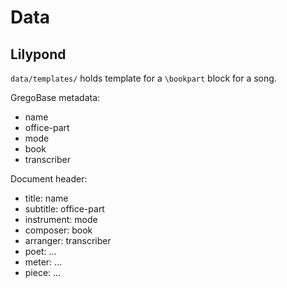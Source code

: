 # Data

## Lilypond

`data/templates/` holds template for a `\bookpart` block for a song.

GregoBase metadata:

- name
- office-part
- mode
- book
- transcriber

Document header:

- title: name
- subtitle: office-part
- instrument: mode
- composer: book
- arranger: transcriber
- poet: ...
- meter: ...
- piece: ...
